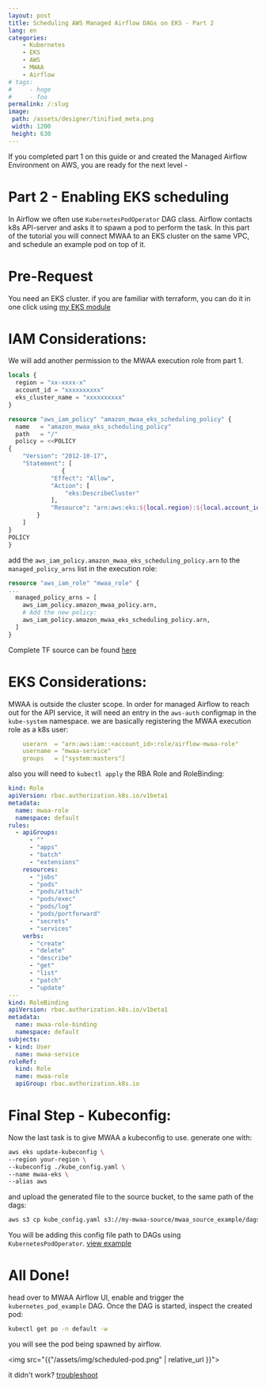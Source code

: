 ```yaml
---
layout: post
title: Scheduling AWS Managed Airflow DAGs on EKS - Part 2
lang: en
categories:
    - Kubernetes
    - EKS
    - AWS
    - MWAA
    - Airflow
# tags:
#     - hoge
#     - foo
permalink: /:slug
image:
 path: /assets/designer/tinified_meta.png
 width: 1200
 height: 630
---
```

If you completed part 1 on this guide or and created the Managed Airflow Environment on AWS, you are ready for the next level - 
# Part 2 - Enabling EKS scheduling

In Airflow we often use `KubernetesPodOperator` DAG class. Airflow contacts k8s API-server and asks it to spawn a pod to perform the task. In this part of the tutorial you will connect MWAA to an EKS cluster on the same VPC, and schedule an example pod on top of it.

# Pre-Request
You need an EKS cluster. if you are familiar with terraform, you can do it in one click using [my EKS module](https://github.com/Efrat19/terraform-eks-with-gitops)

# IAM Considerations:
We will add another permission to the MWAA execution role from part 1.


```terraform
locals {
  region = "xx-xxxx-x"
  account_id = "xxxxxxxxxx"
  eks_cluster_name = "xxxxxxxxxx"
}

resource "aws_iam_policy" "amazon_mwaa_eks_scheduling_policy" {
  name   = "amazon_mwaa_eks_scheduling_policy"
  path   = "/"
  policy = <<POLICY
{
    "Version": "2012-10-17",
    "Statement": [
               {
            "Effect": "Allow",
            "Action": [
                "eks:DescribeCluster"
            ],
            "Resource": "arn:aws:eks:${local.region}:${local.account_id}:cluster/${local.eks_cluster_name}"
        }     
    ]
}
POLICY
}
```
add the `aws_iam_policy.amazon_mwaa_eks_scheduling_policy.arn` to the `managed_policy_arns` list in the execution role:
```terraform
resource "aws_iam_role" "mwaa_role" {
...
  managed_policy_arns = [
    aws_iam_policy.amazon_mwaa_policy.arn,
    # Add the new policy:
    aws_iam_policy.amazon_mwaa_eks_scheduling_policy.arn,
  ]
}
```
Complete TF source can be found [here](https://github.com/Efrat19/mwaa_source_example/blob/main/mwaa.tf)

# EKS Considerations:
MWAA is outside the cluster scope. In order for managed Airflow to reach out for the API service, it will need an entry in the `aws-auth` configmap in the `kube-system` namespace. we are basically registering the MWAA execution role as a k8s user:
```yaml
    userarn  = "arn:aws:iam::<account_id>:role/airflow-mwaa-role"
    username = "mwaa-service"
    groups   = ["system:masters"]
```

also you will need to `kubectl apply` the RBA Role and RoleBinding:
```yaml
kind: Role
apiVersion: rbac.authorization.k8s.io/v1beta1
metadata:
  name: mwaa-role
  namespace: default
rules:
  - apiGroups:
      - ""
      - "apps"
      - "batch"
      - "extensions"
    resources:      
      - "jobs"
      - "pods"
      - "pods/attach"
      - "pods/exec"
      - "pods/log"
      - "pods/portforward"
      - "secrets"
      - "services"
    verbs:
      - "create"
      - "delete"
      - "describe"
      - "get"
      - "list"
      - "patch"
      - "update"
---
kind: RoleBinding
apiVersion: rbac.authorization.k8s.io/v1beta1
metadata:
  name: mwaa-role-binding
  namespace: default
subjects:
- kind: User
  name: mwaa-service
roleRef:
  kind: Role
  name: mwaa-role
  apiGroup: rbac.authorization.k8s.io
```

# Final Step - Kubeconfig:
Now the last task is to give MWAA a kubeconfig to use. generate one with:
```bash
aws eks update-kubeconfig \
--region your-region \
--kubeconfig ./kube_config.yaml \
--name mwaa-eks \
--alias aws
```
and upload the generated file to the source bucket, to the same path of the dags:
```bash
aws s3 cp kube_config.yaml s3://my-mwaa-source/mwaa_source_example/dags
```
You will be adding this config file path to DAGs using `KubernetesPodOperator`. [view example](https://github.com/Efrat19/mwaa_source_example/blob/4239387d5a7e1d4722004e2faf78e6d87d167227/dags/eks_scheduling.py#L43)

# All Done!
head over to MWAA Airflow UI, enable and trigger the `kubernetes_pod_example` DAG. Once the DAG is started, inspect the created pod:

```bash
kubectl get po -n default -w
```
you will see the pod being spawned by airflow.

<img src="{{"/assets/img/scheduled-pod.png" | relative_url }}">

it didn't work? [troubleshoot](https://docs.aws.amazon.com/mwaa/latest/userguide/mwaa-eks-example.html)